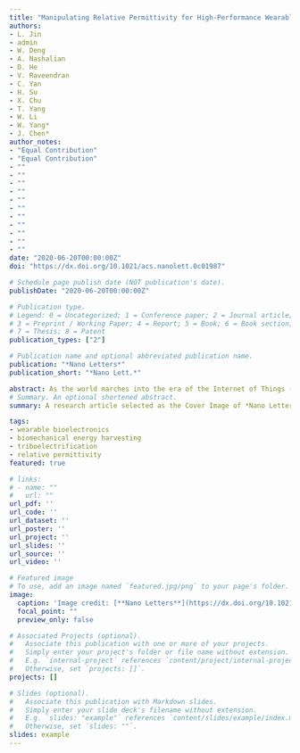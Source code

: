 ```yaml
---
title: "Manipulating Relative Permittivity for High-Performance Wearable Triboelectric Nanogenerator"
authors:
- L. Jin
- admin
- W. Deng
- A. Nashalian
- D. He
- V. Raveendran
- C. Yan
- H. Su
- X. Chu
- T. Yang
- W. Li
- W. Yang*
- J. Chen*
author_notes:
- "Equal Contribution"
- "Equal Contribution"
- ""
- ""
- ""
- ""
- ""
- ""
- ""
- ""
- ""
- ""
- ""
date: "2020-06-20T00:00:00Z"
doi: "https://dx.doi.org/10.1021/acs.nanolett.0c01987"

# Schedule page publish date (NOT publication's date).
publishDate: "2020-06-20T00:00:00Z"

# Publication type.
# Legend: 0 = Uncategorized; 1 = Conference paper; 2 = Journal article;
# 3 = Preprint / Working Paper; 4 = Report; 5 = Book; 6 = Book section;
# 7 = Thesis; 8 = Patent
publication_types: ["2"]

# Publication name and optional abbreviated publication name.
publication: "*Nano Letters*"
publication_short: "*Nano Lett.*"

abstract: As the world marches into the era of the Internet of Things (IoT), the practice of human health care is on the cusp of a revolution, driven by an unprecedented level of personalization enabled by a variety of wearable bioelectronics. A sustainable and wearable energy solution is highly desirable and remains a challenge. Here, we report a high-performance wearable electricity generation approach by manipulating the relative permittivity of a triboelectric nanogenerator (TENG). A compatible active carbon (AC)-doped polyvinylidene fluoride (AC@PVDF) composite film was invented with high relative permittivity and a specific surface area for wearable biomechanical energy harvesting. Compared with the pure PVDF, the 0.8% AC@PVDF film-based TENG obtained an enhancement in voltage, current, and power by 2.5, 3.5, and 9.8 times, respectively. This work reports a stable, cost-effective, and scalable approach to improve the performance of the triboelectric nanogenerator for wearable biomechanical energy harvesting, thus rendering a sustainable and pervasive energy solution for on-body electronics.
# Summary. An optional shortened abstract.
summary: A research article selected as the Cover Image of *Nano Letters*. It is also recognized by Web of Science as **Highly Cited Paper** (top 1%) and **Hot Paper** (top 0.1%) in the academic field of Materials Science.

tags:
- wearable bioelectronics
- biomechanical energy harvesting
- triboelectrification
- relative permittivity
featured: true

# links:
# - name: ""
#   url: ""
url_pdf: ''
url_code: ''
url_dataset: ''
url_poster: ''
url_project: ''
url_slides: ''
url_source: ''
url_video: ''

# Featured image
# To use, add an image named `featured.jpg/png` to your page's folder. 
image:
  caption: 'Image credit: [**Nano Letters**](https://dx.doi.org/10.1021/acs.nanolett.0c01987)'
  focal_point: ""
  preview_only: false

# Associated Projects (optional).
#   Associate this publication with one or more of your projects.
#   Simply enter your project's folder or file name without extension.
#   E.g. `internal-project` references `content/project/internal-project/index.md`.
#   Otherwise, set `projects: []`.
projects: []

# Slides (optional).
#   Associate this publication with Markdown slides.
#   Simply enter your slide deck's filename without extension.
#   E.g. `slides: "example"` references `content/slides/example/index.md`.
#   Otherwise, set `slides: ""`.
slides: example
---
```

